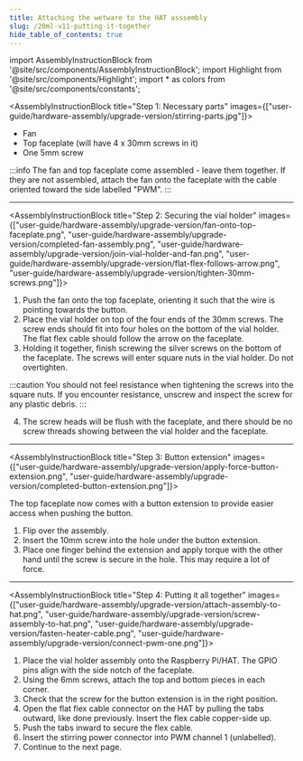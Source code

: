```yaml
---
title: Attaching the wetware to the HAT asssembly
slug: /20ml-v11-putting-it-together
hide_table_of_contents: true
---
```


import AssemblyInstructionBlock from '@site/src/components/AssemblyInstructionBlock';
import Highlight from '@site/src/components/Highlight';
import * as colors from '@site/src/components/constants';

<AssemblyInstructionBlock title="Step 1: Necessary parts" images={["user-guide/hardware-assembly/upgrade-version/stirring-parts.jpg"]}>

*	<Highlight color={colors.blue}>Fan</Highlight>
*	<Highlight color={colors.red}>Top faceplate</Highlight> (will have 4 x 30mm screws in it)
*	<Highlight color={colors.orange}>One 5mm screw</Highlight>

:::info
The fan and top faceplate come assembled - leave them together. If they are not assembled, attach the fan onto the faceplate with the cable oriented toward the side labelled "PWM".
:::

</AssemblyInstructionBlock>


-----

<AssemblyInstructionBlock title="Step 2: Securing the vial holder" images={["user-guide/hardware-assembly/upgrade-version/fan-onto-top-faceplate.png", "user-guide/hardware-assembly/upgrade-version/completed-fan-assembly.png", "user-guide/hardware-assembly/upgrade-version/join-vial-holder-and-fan.png", "user-guide/hardware-assembly/upgrade-version/flat-flex-follows-arrow.png", "user-guide/hardware-assembly/upgrade-version/tighten-30mm-screws.png"]}>

1. Push the <Highlight color={colors.red}>fan onto the top faceplate</Highlight>, orienting it such that the wire is pointing towards the button. 
2. Place the vial holder on top of the <Highlight color={colors.green}>four ends of the 30mm screws</Highlight>. The screw ends should fit into four holes on the bottom of the vial holder. The flat flex cable should follow the <Highlight color={colors.orange}>arrow on the faceplate</Highlight>.
3. Holding it together, finish screwing the <Highlight color={colors.blue}>silver screws</Highlight> on the bottom of the faceplate. The screws will enter square nuts in the vial holder. Do not overtighten.

:::caution
You should not feel resistance when tightening the screws into the square nuts. If you encounter resistance, unscrew and inspect the screw for any plastic debris. 
:::

4. The screw heads will be flush with the faceplate, and there should be no screw threads showing between the vial holder and the faceplate.


</AssemblyInstructionBlock>

-----

<AssemblyInstructionBlock title="Step 3: Button extension" images={["user-guide/hardware-assembly/upgrade-version/apply-force-button-extension.png", "user-guide/hardware-assembly/upgrade-version/completed-button-extension.png"]}>

The top faceplate now comes with a button extension to provide easier access when pushing the button. 

1. Flip over the assembly.
2. Insert the 10mm screw into the hole under the button extension.
3. Place <Highlight color={colors.red}>one finger behind the extension</Highlight> and <Highlight color={colors.magenta}>apply torque with the other hand</Highlight> until the screw is secure in the hole. This may require a lot of force.

</AssemblyInstructionBlock>

-------

<AssemblyInstructionBlock title="Step 4: Putting it all together" images={["user-guide/hardware-assembly/upgrade-version/attach-assembly-to-hat.png", "user-guide/hardware-assembly/upgrade-version/screw-assembly-to-hat.png",
"user-guide/hardware-assembly/upgrade-version/fasten-heater-cable.png", "user-guide/hardware-assembly/upgrade-version/connect-pwm-one.png"]}>

1. <Highlight color={colors.blue}>Place the vial holder assembly onto the Raspberry Pi/HAT</Highlight>. The GPIO pins align with the side notch of the faceplate.
2. Using the <Highlight color={colors.red}>6mm screws</Highlight>, attach the top and bottom pieces in each corner.
3. Check that the screw for the button extension is in the right position. 
4. Open the <Highlight color={colors.orange}>flat flex cable connector</Highlight> on the HAT by pulling the tabs outward, like done previously. Insert the flex cable copper-side up.
5. <Highlight color={colors.green}>Push the tabs inward</Highlight> to secure the flex cable.
6. Insert the stirring power connector into <Highlight color={colors.magenta}>PWM channel 1</Highlight> (unlabelled).
7. Continue to the next page. 


</AssemblyInstructionBlock>